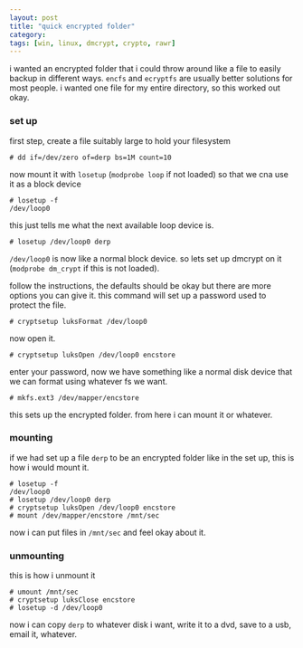```yaml
---
layout: post
title: "quick encrypted folder"
category: 
tags: [win, linux, dmcrypt, crypto, rawr]
---
```


i wanted an encrypted folder that i could throw around like a file to
easily backup in different ways. `encfs` and `ecryptfs` are usually
better solutions for most people. i wanted one file for my entire
directory, so this worked out okay.

### set up

first step, create a file suitably large to hold your filesystem

    # dd if=/dev/zero of=derp bs=1M count=10

now mount it with `losetup` (`modprobe loop` if not loaded) so that we
cna use it as a block device

    # losetup -f
    /dev/loop0

this just tells me what the next available loop device is.

    # losetup /dev/loop0 derp 

`/dev/loop0` is now like a normal block device. so lets set up
dmcrypt on it (`modprobe dm_crypt` if this is not loaded).

follow the instructions, the defaults should be okay but there are
more options you can give it. this command will set up a password used
to protect the file.

    # cryptsetup luksFormat /dev/loop0

now open it.

    # cryptsetup luksOpen /dev/loop0 encstore

enter your password, now we have something like a normal disk device
that we can format using whatever fs we want.

    # mkfs.ext3 /dev/mapper/encstore

this sets up the encrypted folder. from here i can mount it or
whatever.

### mounting

if we had set up a file `derp` to be an encrypted folder like in the
set up, this is how i would mount it.

    # losetup -f
    /dev/loop0
    # losetup /dev/loop0 derp
    # cryptsetup luksOpen /dev/loop0 encstore
    # mount /dev/mapper/encstore /mnt/sec

now i can put files in `/mnt/sec` and feel okay about it.

### unmounting

this is how i unmount it

    # umount /mnt/sec
    # cryptsetup luksClose encstore
    # losetup -d /dev/loop0

now i can copy `derp` to whatever disk i want, write it to a dvd, save
to a usb, email it, whatever.
